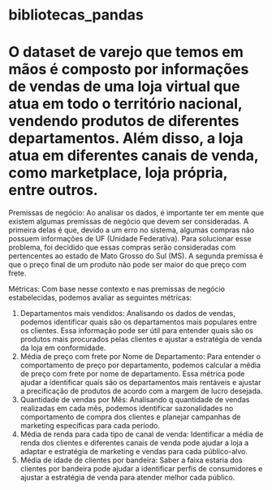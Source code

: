 # bibliotecas_pandas
# O dataset de varejo que temos em mãos é composto por informações de vendas de uma loja virtual que atua em todo o território nacional, vendendo produtos de diferentes departamentos. Além disso, a loja atua em diferentes canais de venda, como marketplace, loja própria, entre outros.

Premissas de negócio:
Ao analisar os dados, é importante ter em mente que existem algumas premissas de negócio que devem ser consideradas. A primeira delas é que, devido a um erro no sistema, algumas compras não possuem informações de UF (Unidade Federativa). Para solucionar esse problema, foi decidido que essas compras serão consideradas com pertencentes ao estado de Mato Grosso do Sul (MS). A segunda premissa é que o preço final de um produto não pode ser maior do que preço com frete.

Métricas:
Com base nesse contexto e nas premissas de negócio estabelecidas, podemos avaliar as seguintes métricas:
1.	Departamentos mais vendidos: Analisando os dados de vendas, podemos identificar quais são os departamentos mais populares entre os clientes. Essa informação pode ser útil para entender quais são os produtos mais procurados pelas clientes e ajustar a estratégia de venda da loja em conformidade.
2.	Média de preço com frete por Nome de Departamento: Para entender o comportamento de preço por departamento, podemos calcular a média de preço com frete por nome de departamento. Essa métrica pode ajudar a identificar quais são os departamentos mais rentáveis e ajustar a precificação de produtos de acordo com a margem de lucro desejada.
3.	Quantidade de vendas por Mês: Analisando q quantidade de vendas realizadas em cada mês, podemos identificar sazonalidades no comportamento de compra dos clientes e planejar campanhas de marketing específicas para cada período.
4.	Média de renda para cada tipo de canal de venda: Identificar a média de renda dos clientes e diferentes canais de venda pode ajudar a loja a adaptar e estratégia de marketing e vendas para cada público-alvo.
5.	Média de idade de clientes por bandeira: Saber a faixa estaria dos clientes por bandeira pode ajudar a identificar perfis de consumidores e ajustar a estratégia de venda para atender melhor cada público.
